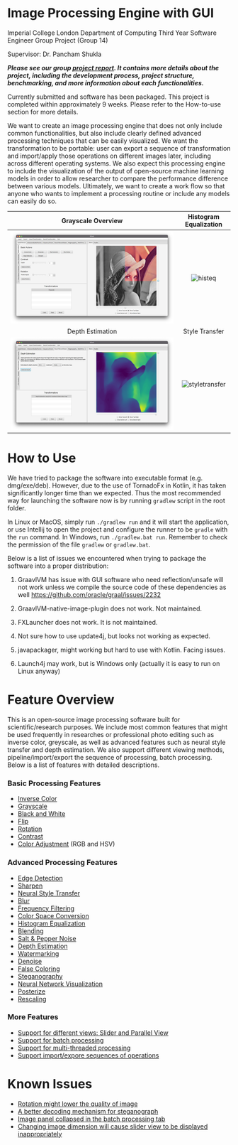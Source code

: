 # Image Processing Engine with GUI
Imperial College London Department of Computing Third Year Software Engineer Group Project (Group 14)

Supervisor: Dr. Pancham Shukla

***Please see our group [project report](https://github.com/G14-Y3/IPEwG/blob/master/docs/ProjectReport.pdf). It contains more details about the project, including the development process, project structure, benchmarking, and more information about each functionalities.***

Currently submitted and software has been packaged. This project is completed within approximately 9 weeks. Please refer to the How-to-use section for more details.

We want to create an image processing engine that does not only include common functionalities, but also include clearly defined advanced processing techniques that can be easily visualized. We want the transformation to be portable: user can export a sequence of transformation and import/apply those operations on different images later, including across different operating systems. We also expect this processing engine to include the visualization of the output of open-source machine learning models in order to allow researcher to compare the performance difference between various models. Ultimately, we want to create a work flow so that anyone who wants to implement a processing routine or include any models can easily do so.

Grayscale Overview          |  Histogram Equalization
:-------------------------:|:-------------------------:
![ori](https://github.com/G14-Y3/IPEwG/blob/master/docs/img/grayscale_demo.png) | ![histeq](https://github.com/G14-Y3/IPEwG/blob/master/docs/img/hist_eq_demo.png)
Depth Estimation           |  Style Transfer
![depth](https://github.com/G14-Y3/IPEwG/blob/master/docs/img/depth_estimation_demo.png) | ![styletransfer](https://github.com/G14-Y3/IPEwG/blob/master/docs/img/style_transfer_demo.png)

# How to Use

We have tried to package the software into executable format (e.g. dmg/exe/deb). However, due to the use of TornadoFx in Kotlin, it has taken significantly longer time than we expected. Thus the most recommended way for launching the software now is by running `gradlew` script in the root folder.

In Linux or MacOS, simply run `./gradlew run` and it will start the application, or use Intellij to open the project and configure the runner to be `gradle` with the `run` command. In Windows, run `./gradlew.bat run`. Remember to check the permission of the file `gradlew` or `gradlew.bat`.

Below is a list of issues we encountered when trying to package the software into a proper distribution:

1. GraavlVM has issue with GUI software who need reflection/unsafe will not work unless we compile the source code of these dependencies as well
https://github.com/oracle/graal/issues/2232
2. GraavlVM-native-image-plugin does not work. Not maintained.

3. FXLauncher does not work. It is not maintained.
4. Not sure how to use update4j, but looks not working as expected.
5. javapackager, might working but hard to use with Kotlin. Facing issues.
6. Launch4j may work, but is Windows only (actually it is easy to run on Linux anyway)

# Feature Overview

This is an open-source image processing software built for scientific/research purposes. We include most common features that might be used frequently in 
researches or professional photo editing such as inverse color, greyscale, as well as advanced features such as neural style transfer and depth estimation. We 
also support different viewing methods, pipeline/import/export the sequence of processing, batch processing. Below is a list of features with detailed 
descriptions.

### Basic Processing Features

- [Inverse Color](https://github.com/G14-Y3/IPEwG/blob/master/docs/BasicProcessing.md#inverse-color)
- [Grayscale](https://github.com/G14-Y3/IPEwG/blob/master/docs/BasicProcessing.md#grayscale)
- [Black and White](https://github.com/G14-Y3/IPEwG/blob/master/docs/BasicProcessing.md#black-and-white)
- [Flip](https://github.com/G14-Y3/IPEwG/blob/master/docs/BasicProcessing.md#flip)
- [Rotation](https://github.com/G14-Y3/IPEwG/blob/master/docs/BasicProcessing.md#rotation)
- [Contrast](https://github.com/G14-Y3/IPEwG/blob/master/docs/BasicProcessing.md#contrast)
- [Color Adjustment](https://github.com/G14-Y3/IPEwG/blob/master/docs/BasicProcessing.md#colour-adjustment) (RGB and HSV)

### Advanced Processing Features

- [Edge Detection](https://github.com/G14-Y3/IPEwG/blob/master/docs/EdgeDetection.md)
- [Sharpen](https://github.com/G14-Y3/IPEwG/blob/master/docs/Sharpen.md)
- [Neural Style Transfer](https://github.com/G14-Y3/IPEwG/blob/master/docs/NeuralStyleTransfer.md)
- [Blur](https://github.com/G14-Y3/IPEwG/blob/master/docs/Blur.md)
- [Frequency Filtering](https://github.com/G14-Y3/IPEwG/blob/master/docs/FrequencyFilter.md)
- [Color Space Conversion](https://github.com/G14-Y3/IPEwG/blob/master/docs/ColorSpaceConversion.md)
- [Histogram Equalization](https://github.com/G14-Y3/IPEwG/blob/master/docs/HistogramEqualization.md)
- [Blending](https://github.com/G14-Y3/IPEwG/blob/master/docs/Blending.md)
- [Salt & Pepper Noise](https://github.com/G14-Y3/IPEwG/blob/master/docs/SaltAndPepper.md)
- [Depth Estimation](https://github.com/G14-Y3/IPEwG/blob/master/docs/DepthEstimation.md)
- [Watermarking](https://github.com/G14-Y3/IPEwG/blob/master/docs/Watermarking.md)
- [Denoise](https://github.com/G14-Y3/IPEwG/blob/master/docs/Denoise.md)
- [False Coloring](https://github.com/G14-Y3/IPEwG/blob/master/docs/FalseColouring.md)
- [Steganography](https://github.com/G14-Y3/IPEwG/blob/master/docs/Steganography.md)
- [Neural Network Visualization](https://github.com/G14-Y3/IPEwG/blob/master/docs/NeuralNetworkVisualization.md)
- [Posterize](https://github.com/G14-Y3/IPEwG/blob/master/docs/Posterize.md)
- [Rescaling](https://github.com/G14-Y3/IPEwG/blob/master/docs/Rescaling.md)

### More Features

- [Support for different views: Slider and Parallel View](https://github.com/G14-Y3/IPEwG/blob/master/docs/MoreFeatures.md#support-for-different-views-slider-and-parallel-view)
- [Support for batch processing](https://github.com/G14-Y3/IPEwG/blob/master/docs/MoreFeatures.md#support-for-batch-processing)
- [Support for multi-threaded processing](https://github.com/G14-Y3/IPEwG/blob/master/docs/MoreFeatures.md#support-for-multi-threaded-processing)
- [Support import/expore sequences of operations](https://github.com/G14-Y3/IPEwG/blob/master/docs/MoreFeatures.md#support-importexport-sequences-of-operations)

# Known Issues

- [Rotation might lower the quality of image](https://github.com/G14-Y3/IPEwG/blob/master/docs/KnownIssues.md#rotation-might-lower-the-quality-of-the-image)
- [A better decoding mechanism for steganograph](https://github.com/G14-Y3/IPEwG/blob/master/docs/KnownIssues.md#better-decoding-mechanism-for-steganography)
- [Image panel collapsed in the batch processing tab](https://github.com/G14-Y3/IPEwG/blob/master/docs/KnownIssues.md#image-panel-closed-incorrectly-in-batch-processing-tab)
- [Changing image dimension will cause slider view to be displayed inappropriately](https://github.com/G14-Y3/IPEwG/blob/master/docs/KnownIssues.md#changes-in-dimensions-will-cause-slider-view-to-display-incorrectly)
